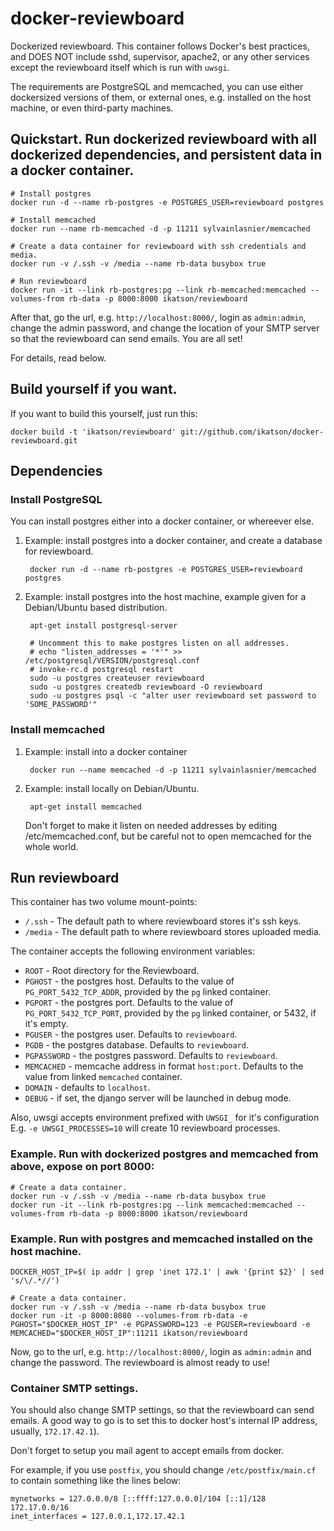 docker-reviewboard
==================

Dockerized reviewboard. This container follows Docker's best practices, and DOES NOT include sshd, supervisor, apache2, or any other services except the reviewboard itself which is run with ```uwsgi```.

The requirements are PostgreSQL and memcached, you can use either dockersized versions of them, or external ones, e.g. installed on the host machine, or even third-party machines.

## Quickstart. Run dockerized reviewboard with all dockerized dependencies, and persistent data in a docker container.

    # Install postgres
    docker run -d --name rb-postgres -e POSTGRES_USER=reviewboard postgres

    # Install memcached
    docker run --name rb-memcached -d -p 11211 sylvainlasnier/memcached

    # Create a data container for reviewboard with ssh credentials and media.
    docker run -v /.ssh -v /media --name rb-data busybox true

    # Run reviewboard
    docker run -it --link rb-postgres:pg --link rb-memcached:memcached --volumes-from rb-data -p 8000:8000 ikatson/reviewboard

After that, go the url, e.g. ```http://localhost:8000/```, login as ```admin:admin```, change the admin password, and change the location of your SMTP server so that the reviewboard can send emails. You are all set!

For details, read below.

## Build yourself if you want.

If you want to build this yourself, just run this:

    docker build -t 'ikatson/reviewboard' git://github.com/ikatson/docker-reviewboard.git

## Dependencies

### Install PostgreSQL

You can install postgres either into a docker container, or whereever else.

1. Example: install postgres into a docker container, and create a database for reviewboard.

        docker run -d --name rb-postgres -e POSTGRES_USER=reviewboard postgres

2. Example: install postgres into the host machine, example given for a Debian/Ubuntu based distribution.

        apt-get install postgresql-server

        # Uncomment this to make postgres listen on all addresses.
        # echo "listen_addresses = '*'" >> /etc/postgresql/VERSION/postgresql.conf
        # invoke-rc.d postgresql restart
        sudo -u postgres createuser reviewboard
        sudo -u postgres createdb reviewboard -O reviewboard
        sudo -u postgres psql -c "alter user reviewboard set password to 'SOME_PASSWORD'"

### Install memcached

1. Example: install into a docker container

        docker run --name memcached -d -p 11211 sylvainlasnier/memcached

1. Example: install locally on Debian/Ubuntu.

        apt-get install memcached

   Don't forget to make it listen on needed addresses by editing /etc/memcached.conf, but be careful not to open memcached for the whole world.

## Run reviewboard

This container has two volume mount-points:

- ```/.ssh``` - The default path to where reviewboard stores it's ssh keys.
- ```/media``` - The default path to where reviewboard stores uploaded media.

The container accepts the following environment variables:

- ```ROOT``` - Root directory for the Reviewboard. 
- ```PGHOST``` - the postgres host. Defaults to the value of ```PG_PORT_5432_TCP_ADDR```, provided by the ```pg``` linked container.
- ```PGPORT``` - the postgres port. Defaults to the value of ```PG_PORT_5432_TCP_PORT```, provided by the ```pg``` linked container, or 5432, if it's empty.
- ```PGUSER``` - the postgres user. Defaults to ```reviewboard```.
- ```PGDB``` - the postgres database. Defaults to ```reviewboard```.
- ```PGPASSWORD``` - the postgres password. Defaults to ```reviewboard```.
- ```MEMCACHED``` - memcache address in format ```host:port```. Defaults to the value from linked ```memcached``` container.
- ```DOMAIN``` - defaults to ```localhost```.
- ```DEBUG``` - if set, the django server will be launched in debug mode.

Also, uwsgi accepts environment prefixed with ```UWSGI_``` for it's configuration
E.g. ```-e UWSGI_PROCESSES=10``` will create 10 reviewboard processes.

### Example. Run with dockerized postgres and memcached from above, expose on port 8000:

    # Create a data container.
    docker run -v /.ssh -v /media --name rb-data busybox true
    docker run -it --link rb-postgres:pg --link memcached:memcached --volumes-from rb-data -p 8000:8000 ikatson/reviewboard

### Example. Run with postgres and memcached installed on the host machine.

    DOCKER_HOST_IP=$( ip addr | grep 'inet 172.1' | awk '{print $2}' | sed 's/\/.*//')

    # Create a data container.
    docker run -v /.ssh -v /media --name rb-data busybox true
    docker run -it -p 8000:8080 --volumes-from rb-data -e PGHOST="$DOCKER_HOST_IP" -e PGPASSWORD=123 -e PGUSER=reviewboard -e MEMCACHED="$DOCKER_HOST_IP":11211 ikatson/reviewboard

Now, go to the url, e.g. ```http://localhost:8000/```, login as ```admin:admin``` and change the password. The reviewboard is almost ready to use!

### Container SMTP settings.

You should also change SMTP settings, so that the reviewboard can send emails. A good way to go is to set this to docker host's internal IP address, usually, ```172.17.42.1```).

Don't forget to setup you mail agent to accept emails from docker.

For example, if you use ```postfix```, you should change ```/etc/postfix/main.cf``` to contain something like the lines below:

    mynetworks = 127.0.0.0/8 [::ffff:127.0.0.0]/104 [::1]/128 172.17.0.0/16
    inet_interfaces = 127.0.0.1,172.17.42.1
